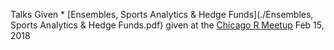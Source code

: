 Talks Given
    * [Ensembles, Sports Analytics & Hedge Funds](./Ensembles, Sports Analytics & Hedge Funds.pdf) given at the [Chicago R Meetup](https://www.meetup.com/Chicago-R-User-Group/events/247282214/) Feb 15, 2018


